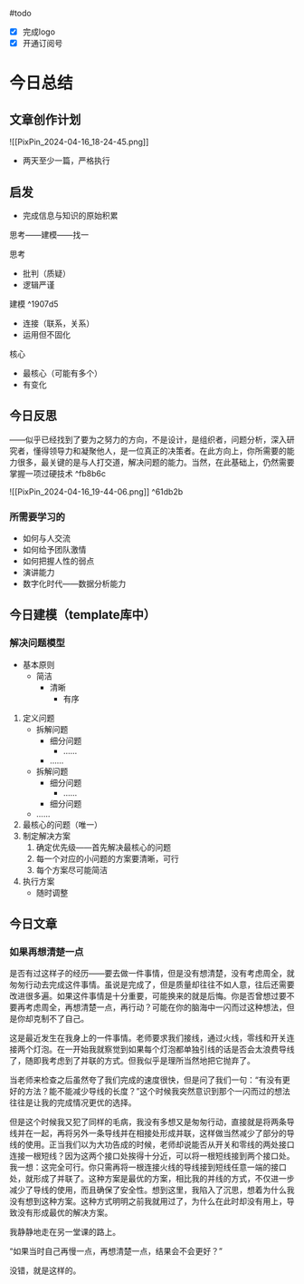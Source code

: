 #todo 

- [x] 完成logo
- [x] 开通订阅号

# 今日总结
## 文章创作计划 

![[PixPin_2024-04-16_18-24-45.png]]
- 两天至少一篇，严格执行

## 启发

- 完成信息与知识的原始积累

思考——建模——找一

思考
- 批判（质疑）
- 逻辑严谨

建模 ^1907d5
- 连接（联系，关系）
- 运用但不固化

核心
- 最核心（可能有多个）
- 有变化

## 今日反思

——似乎已经找到了要为之努力的方向，不是设计，是组织者，问题分析，深入研究者，懂得领导力和凝聚他人，是一位真正的决策者。在此方向上，你所需要的能力很多，最关键的是与人打交道，解决问题的能力。当然，在此基础上，仍然需要掌握一项过硬技术 ^fb8b6c

![[PixPin_2024-04-16_19-44-06.png]] ^61db2b
### 所需要学习的
- 如何与人交流
- 如何给予团队激情
- 如何把握人性的弱点
- 演讲能力
- 数字化时代——数据分析能力

## 今日建模（template库中）

### 解决问题模型

- 基本原则
	- 简洁
		- 清晰
			- 有序
	
1. 定义问题
	- 拆解问题
		- 细分问题
			- ……
		- ……
	- 拆解问题
		- 细分问题
			- ……
		- 细分问题
	- ……
2. 最核心的问题（唯一）
3. 制定解决方案
	1. 确定优先级——首先解决最核心的问题
	2. 每一个对应的小问题的方案要清晰，可行
	3. 每个方案尽可能简洁
4. 执行方案
	- 随时调整

## 今日文章

### 如果再想清楚一点

是否有过这样子的经历——要去做一件事情，但是没有想清楚，没有考虑周全，就匆匆行动去完成这件事情。虽说是完成了，但是质量却往往不如人意，往后还需要改进很多遍。如果这件事情是十分重要，可能换来的就是后悔。你是否曾想过要不要再考虑周全，再想清楚一点，再行动？可能在你的脑海中一闪而过这种想法，但是你却克制不了自己。

这是最近发生在我身上的一件事情。老师要求我们接线，通过火线，零线和开关连接两个灯泡。在一开始我就察觉到如果每个灯泡都单独引线的话是否会太浪费导线了，随即我考虑到了并联的方式。但我似乎是理所当然地把它抛弃了。

当老师来检查之后虽然夸了我们完成的速度很快，但是问了我们一句：“有没有更好的方法？能不能减少导线的长度？”这个时候我突然意识到那个一闪而过的想法往往是让我的完成情况更优的选择。

但是这个时候我又犯了同样的毛病，我没有多想又是匆匆行动，直接就是将两条导线并在一起，再将另外一条导线并在相接处形成并联，这样做当然减少了部分的导线的使用。正当我们以为大功告成的时候，老师却说能否从开关和零线的两处接口连接一根短线？因为这两个接口处挨得十分近，可以将一根短线接到两个接口处。我一想：这完全可行。你只需再将一根连接火线的导线接到短线任意一端的接口处，就形成了并联了。这种方案是最优的方案，相比我的并线的方式，不仅进一步减少了导线的使用，而且确保了安全性。想到这里，我陷入了沉思，想着为什么我没有想到这种方案。这种方式明明之前我就用过了，为什么在此时却没有用上，导致没有形成最优的解决方案。

我静静地走在另一堂课的路上。

“如果当时自己再慢一点，再想清楚一点，结果会不会更好？”

没错，就是这样的。
